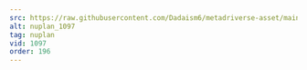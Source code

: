 ```yaml
---
src: https://raw.githubusercontent.com/Dadaism6/metadriverse-asset/main/script-nuplan-output-newcompressed/nuplan_1097.mp4
alt: nuplan_1097
tag: nuplan
vid: 1097
order: 196
---
```

